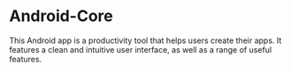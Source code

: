 # Android-Core
This Android app is a productivity tool that helps users create their apps. It features a clean and intuitive user interface, as well as a range of useful features.
